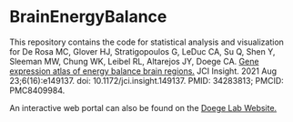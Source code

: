 # BrainEnergyBalance

This repository contains the code for statistical analysis and visualization for 
De Rosa MC, Glover HJ, Stratigopoulos G, LeDuc CA, Su Q, Shen Y, Sleeman MW, Chung WK, Leibel RL, Altarejos JY, Doege CA. [Gene expression atlas of energy balance brain regions.](https://insight.jci.org/articles/view/149137) JCI Insight. 2021 Aug 23;6(16):e149137. doi: 10.1172/jci.insight.149137. PMID: 34283813; PMCID: PMC8409984.

An interactive web portal can also be found on the [Doege Lab Website.](doegelab.com)
